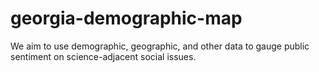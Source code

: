 # georgia-demographic-map
We aim to use demographic, geographic, and other data to gauge public sentiment on science-adjacent social issues.
